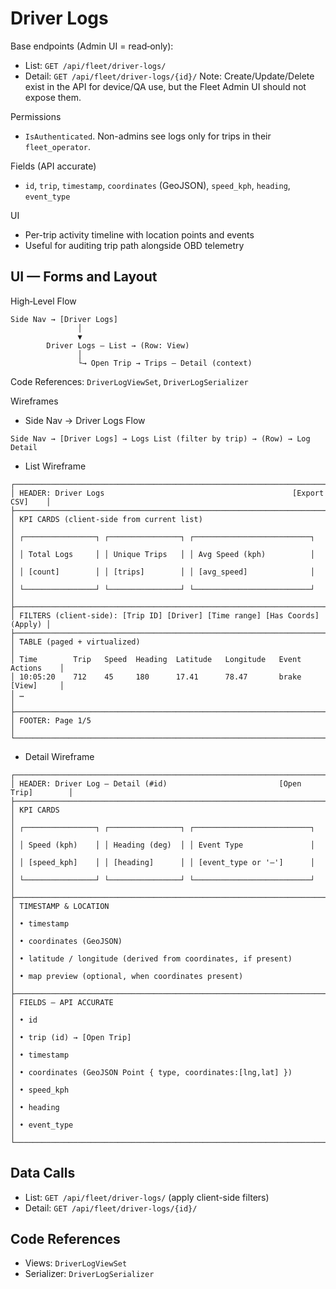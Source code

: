 # Driver Logs

Base endpoints (Admin UI = read‑only):
- List: `GET /api/fleet/driver-logs/`
- Detail: `GET /api/fleet/driver-logs/{id}/`
Note: Create/Update/Delete exist in the API for device/QA use, but the Fleet Admin UI should not expose them.

Permissions
- `IsAuthenticated`. Non-admins see logs only for trips in their `fleet_operator`.

Fields (API accurate)
- `id`, `trip`, `timestamp`, `coordinates` (GeoJSON), `speed_kph`, `heading`, `event_type`

UI
- Per-trip activity timeline with location points and events
- Useful for auditing trip path alongside OBD telemetry

## UI — Forms and Layout

High‑Level Flow

```
Side Nav → [Driver Logs]
               │
               ▼
        Driver Logs — List → (Row: View)
               │
               └→ Open Trip → Trips — Detail (context)
```

Code References: `DriverLogViewSet`, `DriverLogSerializer`

Wireframes

- Side Nav → Driver Logs Flow

```
Side Nav → [Driver Logs] → Logs List (filter by trip) → (Row) → Log Detail
```

- List Wireframe

```
┌─────────────────────────────────────────────────────────────────────────────┐
│ HEADER: Driver Logs                                          [Export CSV]    │
├─────────────────────────────────────────────────────────────────────────────┤
│ KPI CARDS (client-side from current list)                                    │
│ ┌────────────────┐ ┌────────────────┐ ┌──────────────────────────┐          │
│ │ Total Logs     │ │ Unique Trips   │ │ Avg Speed (kph)          │          │
│ │ [count]        │ │ [trips]        │ │ [avg_speed]              │          │
│ └────────────────┘ └────────────────┘ └──────────────────────────┘          │
├─────────────────────────────────────────────────────────────────────────────┤
│ FILTERS (client-side): [Trip ID] [Driver] [Time range] [Has Coords] (Apply) │
├─────────────────────────────────────────────────────────────────────────────┤
│ TABLE (paged + virtualized)                                                 │
│ Time        Trip   Speed  Heading  Latitude   Longitude   Event   Actions    │
│ 10:05:20    712    45     180      17.41      78.47       brake   [View]     │
│ …                                                                            │
├─────────────────────────────────────────────────────────────────────────────┤
│ FOOTER: Page 1/5                                                             │
└─────────────────────────────────────────────────────────────────────────────┘
```

 - Detail Wireframe

```
┌─────────────────────────────────────────────────────────────────────────────┐
│ HEADER: Driver Log — Detail (#id)                         [Open Trip]        │
├─────────────────────────────────────────────────────────────────────────────┤
│ KPI CARDS                                                                    │
│ ┌────────────────┐ ┌────────────────┐ ┌──────────────────────────┐          │
│ │ Speed (kph)    │ │ Heading (deg)  │ │ Event Type               │          │
│ │ [speed_kph]    │ │ [heading]      │ │ [event_type or '—']      │          │
│ └────────────────┘ └────────────────┘ └──────────────────────────┘          │
├─────────────────────────────────────────────────────────────────────────────┤
│ TIMESTAMP & LOCATION                                                         │
│ • timestamp                                                                  │
│ • coordinates (GeoJSON)                                                      │
│ • latitude / longitude (derived from coordinates, if present)                │
│ • map preview (optional, when coordinates present)                           │
├─────────────────────────────────────────────────────────────────────────────┤
│ FIELDS — API ACCURATE                                                        │
│ • id                                                                         │
│ • trip (id) → [Open Trip]                                                    │
│ • timestamp                                                                  │
│ • coordinates (GeoJSON Point { type, coordinates:[lng,lat] })                │
│ • speed_kph                                                                  │
│ • heading                                                                    │
│ • event_type                                                                 │
└─────────────────────────────────────────────────────────────────────────────┘
```

## Data Calls

- List: `GET /api/fleet/driver-logs/` (apply client-side filters)
- Detail: `GET /api/fleet/driver-logs/{id}/`

## Code References

- Views: `DriverLogViewSet`
- Serializer: `DriverLogSerializer`
```
